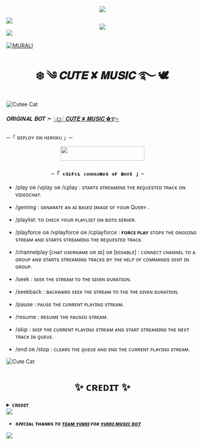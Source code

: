<p align="center"> 
   <img src="https://capsule-render.vercel.app/api?type=waving&color=gradient&text=𝑴𝑼𝑹𝜜𝑳𝑰&height=100&section=header"/> 
 </p> 
 
<img src="https://user-images.githubusercontent.com/73097560/115834477-dbab4500-a447-11eb-908a-139a6edaec5c.gif"> 

<div align="center">
  <img src="https://readme-typing-svg.herokuapp.com?color=FFA500&center=true&lines=──+「+CUTE+X+MUSIC+」+──;AN+ADVANCED+GROUP+MUSIC+PLAYER+AND+MANAGEMENT+BOT;MADE+BY+MURALI;THANKS+TO+YUKKI+MUSIC+FOR+REPO&width=600&height=180">
</div>

<img src="https://user-images.githubusercontent.com/73097560/115834477-dbab4500-a447-11eb-908a-139a6edaec5c.gif"> 
<img src="https://camo.githubusercontent.com/82291b0fe831bfc6781e07fc5090cbd0a8b912bb8b8d4fec0696c881834f81ac/68747470733a2f2f70726f626f742e6d656469612f394575424971676170492e676966" width="8" height="3">

   [![MURALI](https://github-stats-alpha.vercel.app/api?username=MuraliBotz&cc=255&tc=fff&ic=ff69b4&bc=870 "ZeroXCoderZ")](https://github-stats-alpha.vercel.app/api?username=ZeroXCoderZ&cc=000&tc=fff&ic=fff&bc=000 "ZeroXCoderZ")



   
<h1 align="center"><b>❄️ ༄ 𝑪𝑼𝑻𝑬  ✘ 𝑴𝑼𝑺𝑰𝑪 ࿐ 🕊️</b></h1>


![Cutee Cat](https://media.giphy.com/media/eolhNCPI9iVbyEa5KX/giphy.gif)


𝑶𝑹𝑰𝑮𝑰𝑵𝑨𝑳 𝑩𝑶𝑻 ➣ [𓆩ꨄ︎𓆪 𝑪𝑼𝑻𝑬 ✘ 𝑴𝑼𝑺𝑰𝑪 ✿࿐](https://t.me/CutieXmusicBot)



 ─「 ᴅᴇᴩʟᴏʏ ᴏɴ ʜᴇʀᴏᴋᴜ 」─
</h3>

<p align="center"><a href="https://dashboard.heroku.com/new?template=https://github.com/ZeroXCoderZ/MURALIMUSIC"> <img src="https://img.shields.io/badge/Deploy%20On%20Heroku-blue?style=for-the-badge&logo=heroku" width="220" height="38.45"/></a></p>
<h3 align="center">





    ─「 ᴜsᴇғᴜʟ ᴄᴏᴍᴍᴀɴᴅs ᴏғ ʙᴏᴛs 」─   
</h3>

- /play ᴏʀ /vplay ᴏʀ /cplay : sᴛᴀʀᴛs sᴛʀᴇᴀᴍɪɴɢ ᴛʜᴇ ʀᴇǫᴜᴇsᴛᴇᴅ ᴛʀᴀᴄᴋ ᴏɴ ᴠɪᴅᴇᴏᴄʜᴀᴛ.
  
- /genimg : ɢᴇɴᴀʀᴀᴛᴇ ᴀɴ ᴀɪ ʙᴀꜱᴇᴅ ɪᴍᴀɢᴇ ᴏꜰ ʏᴏᴜʀ Qᴜᴇʀʏ .
  
- /playlist: ᴛᴏ ᴄʜᴇᴄᴋ ʏᴏᴜʀ ᴘʟᴀʏʟɪsᴛ ᴏɴ ʙᴏᴛs sᴇʀᴠᴇʀ.

- /playforce ᴏʀ /vplayforce ᴏʀ /cplayforce : **ғᴏʀᴄᴇ ᴩʟᴀʏ** sᴛᴏᴩs ᴛʜᴇ ᴏɴɢᴏɪɴɢ sᴛʀᴇᴀᴍ ᴀɴᴅ sᴛᴀʀᴛs sᴛʀᴇᴀᴍɪɴɢ ᴛʜᴇ ʀᴇǫᴜᴇsᴛᴇᴅ ᴛʀᴀᴄᴋ.

- /channelplay [ᴄʜᴀᴛ ᴜsᴇʀɴᴀᴍᴇ ᴏʀ ɪᴅ] ᴏʀ [ᴅɪsᴀʙʟᴇ] : ᴄᴏɴɴᴇᴄᴛ ᴄʜᴀɴɴᴇʟ ᴛᴏ ᴀ ɢʀᴏᴜᴩ ᴀɴᴅ sᴛᴀʀᴛs sᴛʀᴇᴀᴍɪɴɢ ᴛʀᴀᴄᴋs ʙʏ ᴛʜᴇ ʜᴇʟᴩ ᴏғ ᴄᴏᴍᴍᴀɴᴅs sᴇɴᴛ ɪɴ ɢʀᴏᴜᴩ.

- /seek : sᴇᴇᴋ ᴛʜᴇ sᴛʀᴇᴀᴍ ᴛᴏ ᴛʜᴇ ɢɪᴠᴇɴ ᴅᴜʀᴀᴛɪᴏɴ.

- /seekback : ʙᴀᴄᴋᴡᴀʀᴅ sᴇᴇᴋ ᴛʜᴇ sᴛʀᴇᴀᴍ ᴛᴏ ᴛʜᴇ ᴛʜᴇ ɢɪᴠᴇɴ ᴅᴜʀᴀᴛɪᴏɴ.

- /pause : ᴩᴀᴜsᴇ ᴛʜᴇ ᴄᴜʀʀᴇɴᴛ ᴩʟᴀʏɪɴɢ sᴛʀᴇᴀᴍ.

- /resume : ʀᴇsᴜᴍᴇ ᴛʜᴇ ᴩᴀᴜsᴇᴅ sᴛʀᴇᴀᴍ.

- /skip : sᴋɪᴩ ᴛʜᴇ ᴄᴜʀʀᴇɴᴛ ᴩʟᴀʏɪɴɢ sᴛʀᴇᴀᴍ ᴀɴᴅ sᴛᴀʀᴛ sᴛʀᴇᴀᴍɪɴɢ ᴛʜᴇ ɴᴇxᴛ ᴛʀᴀᴄᴋ ɪɴ ǫᴜᴇᴜᴇ.

- /end ᴏʀ /stop : ᴄʟᴇᴀʀs ᴛʜᴇ ǫᴜᴇᴜᴇ ᴀɴᴅ ᴇɴᴅ ᴛʜᴇ ᴄᴜʀʀᴇɴᴛ ᴩʟᴀʏɪɴɢ sᴛʀᴇᴀᴍ.
</h3>


![Cute Cat](https://media.giphy.com/media/IHOKbcGVANHiZ3IATx/giphy.gif)

<h1 align="center"><b>✨ ᴄʀᴇᴅɪᴛ ✨</b></h1>
<details>
<summary><b>ᴄʀᴇᴅɪᴛ</b></summary>
<br>

## sᴘᴇᴄɪᴀʟ ᴄʀᴇᴅɪᴛ
<img src="https://user-images.githubusercontent.com/73097560/115834477-dbab4500-a447-11eb-908a-139a6edaec5c.gif"> 

- [ꜱʜɪᴋʜᴀʀ](https://github.com/NotReallyShikhar)
- [ᴀɴᴏɴʏᴍᴏᴜs](https://github.com/AnonymousX1025)
- [Pyrogram](https://github.com/pyrogram/pyrogram)
- [Py-Tgcalls](https://github.com/pytgcalls/pytgcalls)
- [CallsMusic](https://github.com/Callsmusic)
- [DAXXTEAM](https://t.me/ALLTYPECC)
- [SAGAR](https://t.me/dil_sagar_121)
- [gojo](https://github.com/Gojo-Bots)
- [Team Yukki](https://github.com/TeamYukki)
- [Yukki Music Bot](https://github.com/TeamYukki/YukkiMusicBot)
- [Team Alexa](https://github.com/TheTeamAlexa)
- [Pranav Saraswat](https://github.com/Pranav-Saraswat)
</details>

<img src="https://user-images.githubusercontent.com/73097560/115834477-dbab4500-a447-11eb-908a-139a6edaec5c.gif"> 

- <b> _sᴩᴇᴄɪᴀʟ ᴛʜᴀɴᴋs ᴛᴏ [ᴛᴇᴀᴍ ʏᴜᴋᴋɪ](https://github.com/TeamYukki) ғᴏʀ [ʏᴜᴋᴋɪ ᴍᴜsɪᴄ ʙᴏᴛ](https://github.com/TeamYukki/YukkiMusicBot)_ </b>

<p align="left"> 
   <img src="https://capsule-render.vercel.app/api?type=waving&color=gradient&height=100&section=footer"/> 
 </p>

